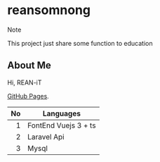 # reansomnong
> [!NOTE]
> This project just share some function to education



## About Me
Hi, REAN-iT 

[GitHub Pages](https://github.com/reaninformationtech).

| No   | Languages |
|-----:|-----------|
|     1| FontEnd Vuejs 3 + ts|
|     2| Laravel Api    |
|     3| Mysql       |
